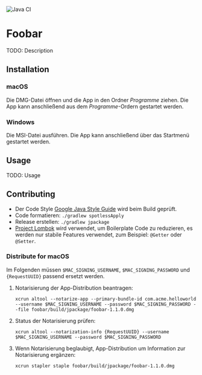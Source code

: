 ![Java CI](https://github.com/falkoschumann/foobar-java/workflows/Java%20CI/badge.svg)

# Foobar

TODO: Description

## Installation

### macOS

Die DMG-Datei öffnen und die App in den Ordner _Programme_ ziehen. Die App kann
anschließend aus dem _Programme_-Ordern gestartet werden.

### Windows

Die MSI-Datei ausführen. Die App kann anschließend über das Startmenü gestartet
werden.

## Usage

TODO: Usage

## Contributing

- Der Code Style [Google Java Style Guide][1] wird beim Build geprüft.
- Code formatieren: `./gradlew spotlessApply`
- Release erstellen: `./gradlew jpackage`
- [Project Lombok][2] wird verwendet, um Boilerplate Code zu reduzieren, es
  werden nur stabile Features verwendet, zum Beispiel: `@Getter` oder `@Setter`.

### Distribute for macOS

Im Folgenden müssen `$MAC_SIGNING_USERNAME`, `$MAC_SIGNING_PASSWORD`
und `{RequestUUID}` passend ersetzt werden.

1. Notarisierung der App-Distribution beantragen:

   `xcrun altool --notarize-app --primary-bundle-id com.acme.helloworld --username $MAC_SIGNING_USERNAME --password $MAC_SIGNING_PASSWORD --file foobar/build/jpackage/foobar-1.1.0.dmg`

2. Status der Notarisierung prüfen:

   `xcrun altool --notarization-info {RequestUUID} --username $MAC_SIGNING_USERNAME --password $MAC_SIGNING_PASSWORD`

3. Wenn Notarisierung beglaubigt, App-Distribution um Information zur
   Notarisierung ergänzen:

   `xcrun stapler staple foobar/build/jpackage/foobar-1.1.0.dmg`


[1]: https://google.github.io/styleguide/javaguide.html
[2]: https://projectlombok.org
